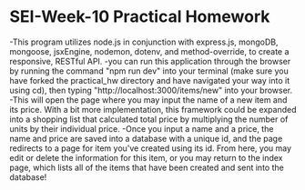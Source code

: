 # SEI-Week-10 Practical Homework
-This program utilizes node.js in conjunction with express.js, mongoDB, mongoose, jsxEngine, nodemon, dotenv, and method-override, to create a responsive, RESTful API.
-you can run this application through the browser by running the command "npm run dev" into your terminal (make sure you have forked the practical_hw directory and have navigated your way into it using cd), then typing "http://localhost:3000/items/new" into your browser.
-This will open the page where you may input the name of a new item and its price. With a bit more implementation, this framework could be expanded into a shopping list that calculated total price by multiplying the number of units by their individual price. 
-Once you input a name and a price, the name and price are saved into a database with a unique id, and the page redirects to a page for item you've created using its id. From here, you may edit or delete the information for this item, or you may return to the index page, which lists all of the items that have been created and sent into the database!